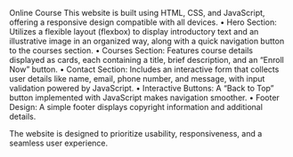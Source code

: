 Online Course 
This website is built using HTML, CSS, and JavaScript, offering a responsive design compatible with all devices.
	•	Hero Section: Utilizes a flexible layout (flexbox) to display introductory text and an illustrative image in an organized way, along with a quick navigation button to the courses section.
	•	Courses Section: Features course details displayed as cards, each containing a title, brief description, and an “Enroll Now” button.
	•	Contact Section: Includes an interactive form that collects user details like name, email, phone number, and message, with input validation powered by JavaScript.
	•	Interactive Buttons: A “Back to Top” button implemented with JavaScript makes navigation smoother.
	•	Footer Design: A simple footer displays copyright information and additional details.

The website is designed to prioritize usability, responsiveness, and a seamless user experience.
